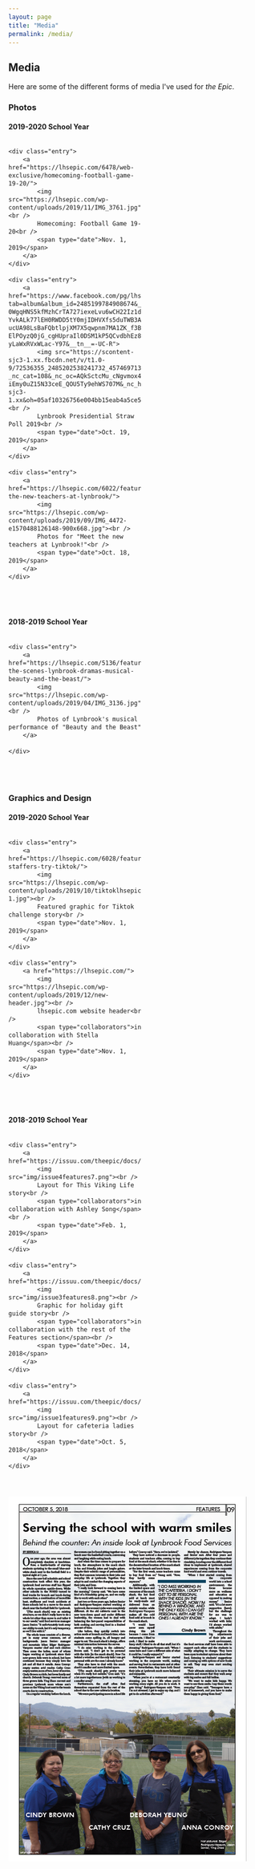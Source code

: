 ```yaml
---
layout: page
title: "Media"
permalink: /media/
---
```

<style>
	.entry{
		background-color: #F5F5F5;
		padding: 20px;
	}
	
	.grid {
		display: grid;
		grid-template-columns: 265px 265px 265px;
		grid-template-rows: auto auto auto;
		grid-gap: 20px;
	}
	
	[type='headline']{
		font-size: 20px;
	}
	
	[type='collaborators']{
		font-size: 12px;
	}
	
	[type='date']{
		font-size: 12px;
	}
</style>

<h2>Media</h2>

<p>Here are some of the different forms of media I've used for <i>the Epic</i>.

<h3>Photos</h3>

<h4>2019-2020 School Year</h4>

<section class="grid">

	<div class="entry">
		<a href="https://lhsepic.com/6478/web-exclusive/homecoming-football-game-19-20/">
			<img src="https://lhsepic.com/wp-content/uploads/2019/11/IMG_3761.jpg"><br />
			Homecoming: Football Game 19-20<br />
			<span type="date">Nov. 1, 2019</span>
		</a>
	</div>
	
	<div class="entry">
		<a href="https://www.facebook.com/pg/lhs.epic/photos/?tab=album&album_id=2485199784908674&__xts__%5B0%5D=68.ARCe4ASCQiNoOUlHhLOW14Ya2IF-0WgqHNS5kfMzhCrTA727iexeLvu6wCH22Iz1d4qSPMGNGq3mZFCVbCwIE1gNR87mE5ZFp_GnMlWNQ8PXeyzWqTbJJR4kXRg7kugO-YvkALk77lEH0RWDD5tY0mjIDHVXfs5duTWB3ARg2S1XP7mXBeiV0aZz3qtVPK1OazqLTAbmHMp1Ij3mqjOZnVhDPEkt9Ezd6pqAj_nCRax0kme3fryPM6mv5NzDBZPRrE02-ucUA98LsBaFQbtlpjXM7X5qwpnm7MA1ZK_f3BZfHxTs73j4U51agO3NoZStEfxdulTF6whhyb3DR-ElPOyzQ0jG_cgHUpraIl0DSM1kP5QCvdbhEz8H19DoZAAj_kfgav_TgM7e_HTZEfMfGX7cOwRbYBAWtb5QKLXoDOaIs1TkdArCwz2PtsM9fCYIvZ0-yLaWxRVxWLac-Y97&__tn__=-UC-R">
			<img src="https://scontent-sjc3-1.xx.fbcdn.net/v/t1.0-9/72536355_2485202538241732_4574697133009010688_o.jpg?_nc_cat=108&_nc_oc=AQkSctcMu_cNgvmox4WBQWnP52byCK07q0i-iEmy0uZ15N33ceE_QOU5Ty9ehWS707M&_nc_ht=scontent-sjc3-1.xx&oh=05af10326756e004bb15eab4a5ce5dc1&oe=5E6DC3D3"><br />
			Lynbrook Presidential Straw Poll 2019<br />
			<span type="date">Oct. 19, 2019</span>
		</a>
	</div>
	
	<div class="entry">
		<a href="https://lhsepic.com/6022/features/meet-the-new-teachers-at-lynbrook/">
			<img src="https://lhsepic.com/wp-content/uploads/2019/09/IMG_4472-e1570488126148-900x668.jpg"><br />
			Photos for "Meet the new teachers at Lynbrook!"<br />
			<span type="date">Oct. 18, 2019</span>
		</a>
	</div>
	
</section>

<h4>2018-2019 School Year</h4>

<section class="grid">

	<div class="entry">
		<a href="https://lhsepic.com/5136/features/behind-the-scenes-lynbrook-dramas-musical-beauty-and-the-beast/">
			<img src="https://lhsepic.com/wp-content/uploads/2019/04/IMG_3136.jpg"><br />
			Photos of Lynbrook's musical performance of "Beauty and the Beast"
		</a>
		
	</div>

</section>

<h3>Graphics and Design</h3>

<h4>2019-2020 School Year</h4>

<section class="grid">

	<div class="entry">
		<a href="https://lhsepic.com/6028/features/epic-staffers-try-tiktok/">
			<img src="https://lhsepic.com/wp-content/uploads/2019/10/tiktoklhsepiccondensed-1.jpg"><br />
			Featured graphic for Tiktok challenge story<br />
			<span type="date">Nov. 1, 2019</span>
		</a>
	</div>

	<div class="entry">
		<a href="https://lhsepic.com/">
			<img src="https://lhsepic.com/wp-content/uploads/2019/12/new-header.jpg"><br />
			lhsepic.com website header<br />
			<span type="collaborators">in collaboration with Stella Huang</span><br />
			<span type="date">Nov. 1, 2019</span>
		</a>
	</div>
	
</section>

<h4>2018-2019 School Year</h4>

<section class="grid">

	<div class="entry">
		<a href="https://issuu.com/theepic/docs/the_epic__vol._54__issue_4__2018/4">
			<img src="img/issue4features7.png"><br />
			Layout for This Viking Life story<br />
			<span type="collaborators">in collaboration with Ashley Song</span><br />
			<span type="date">Feb. 1, 2019</span>
		</a>
	</div>

	<div class="entry">
		<a href="https://issuu.com/theepic/docs/the_epic__vol._54__issue_3__2018/8">
			<img src="img/issue3features8.png"><br />
			Graphic for holiday gift guide story<br />
			<span type="collaborators">in collaboration with the rest of the Features section</span><br />
			<span type="date">Dec. 14, 2018</span>
		</a>
	</div>

	<div class="entry">
		<a href="https://issuu.com/theepic/docs/the_epic__vol._54__issue_1__2018/8">
			<img src="img/issue1features9.png"><br />
			Layout for cafeteria ladies story<br />
			<span type="date">Oct. 5, 2018</span>
		</a>
	</div>

	
</section>


<img src="img/issue1features9.png">

